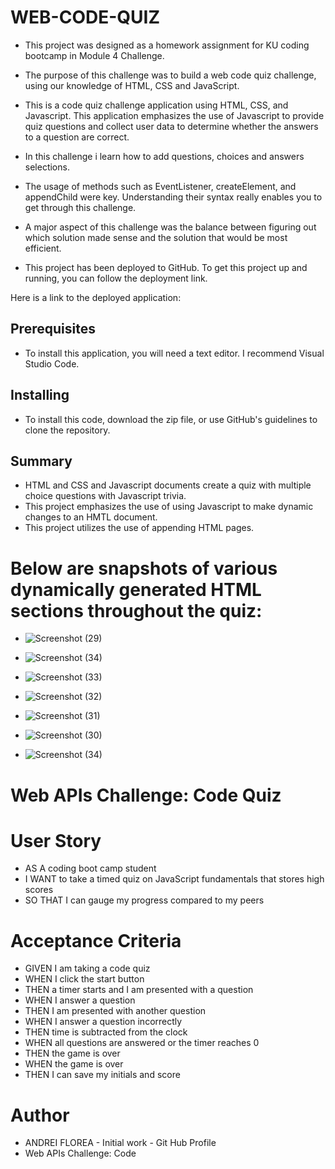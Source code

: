 # WEB-CODE-QUIZ

- This project was designed as a homework assignment for KU coding bootcamp in Module 4 Challenge.

- The purpose of this challenge was to build a web code quiz challenge, using our knowledge of HTML, CSS and JavaScript.

- This is a code quiz challenge application using HTML, CSS, and Javascript. This application emphasizes the use of Javascript to provide quiz questions and collect user data to determine whether the answers to a question are correct.

- In this challenge i learn how to add questions, choices and answers selections.

- The usage of methods such as EventListener, createElement, and appendChild were key. Understanding their syntax really enables you to get through this challenge.

- A major aspect of this challenge was the balance between figuring out which solution made sense and the solution that would be most efficient. 

- This project has been deployed to GitHub. To get this project up and running, you can follow the deployment link.


 Here is a link to the deployed application: 



## Prerequisites

- To install this application, you will need a text editor. I recommend Visual Studio Code.


## Installing

- To install this code, download the zip file, or use GitHub's guidelines to clone the repository. 



## Summary
- HTML and CSS and Javascript documents create a quiz with multiple choice questions with Javascript trivia.
- This project emphasizes the use of using Javascript to make dynamic changes to an HMTL document.
- This project utilizes the use of appending HTML pages.



# Below are snapshots of various dynamically generated HTML sections throughout the quiz:


- ![Screenshot (29)](https://user-images.githubusercontent.com/70625665/211238799-cc1029cb-d06d-456e-8de9-adb81c4a0602.png)


- ![Screenshot (34)](https://user-images.githubusercontent.com/70625665/211238690-2f187941-782e-4ae0-b882-a9540ed70219.png)

- ![Screenshot (33)](https://user-images.githubusercontent.com/70625665/211238748-2f3e42bd-947d-457d-9da3-0faab601394f.png)

- ![Screenshot (32)](https://user-images.githubusercontent.com/70625665/211238764-7a4f0d12-a617-4b69-b5e3-c3faed14d328.png)

- ![Screenshot (31)](https://user-images.githubusercontent.com/70625665/211238778-87c2a5b5-d98d-412f-95e0-2264ffabe831.png)

- ![Screenshot (30)](https://user-images.githubusercontent.com/70625665/211238788-373e6975-7bf0-4e61-84c1-e69871928d24.png)

- ![Screenshot (34)](https://user-images.githubusercontent.com/70625665/211238690-2f187941-782e-4ae0-b882-a9540ed70219.png)


# Web APIs Challenge: Code Quiz

# User Story
- AS A coding boot camp student
- I WANT to take a timed quiz on JavaScript fundamentals that stores high scores
- SO THAT I can gauge my progress compared to my peers

# Acceptance Criteria
- GIVEN I am taking a code quiz
- WHEN I click the start button
- THEN a timer starts and I am presented with a question
- WHEN I answer a question
- THEN I am presented with another question
- WHEN I answer a question incorrectly
- THEN time is subtracted from the clock
- WHEN all questions are answered or the timer reaches 0
- THEN the game is over
- WHEN the game is over
- THEN I can save my initials and score



# Author
- ANDREI FLOREA - Initial work - Git Hub Profile
- Web APIs Challenge: Code 


